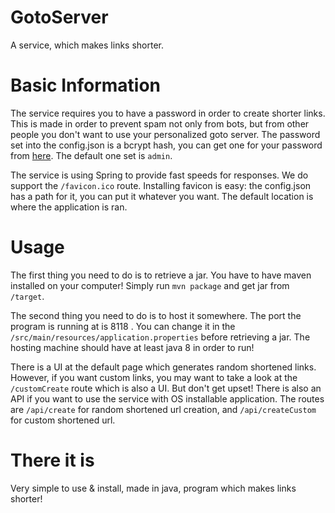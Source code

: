 # GotoServer
A service, which makes links shorter.

# Basic Information
The service requires you to have a password in order to create shorter links. This is made in order to prevent spam not 
only from bots, but from other people you don't want to use your personalized goto server. The password set into the 
config.json is a bcrypt hash, you can get one for your password from [here](https://www.browserling.com/tools/bcrypt).
The default one set is `admin`.

The service is using Spring to provide fast speeds for responses. We do support the `/favicon.ico` route. Installing 
favicon is easy: the config.json has a path for it, you can put it whatever you want. The default location is where the 
application is ran.

# Usage 
The first thing you need to do is to retrieve a jar. You have to have maven installed on your computer! Simply run
`mvn package` and get jar from `/target`. 

The second thing you need to do is to host it somewhere. The port the program is running at is 8118 . You can change it
in the `/src/main/resources/application.properties` before retrieving a jar. The hosting machine should have at least
java 8 in order to run!

There is a UI at the default page which generates random shortened links. However, if you want custom links, you may want
to take a look at the `/customCreate` route which is also a UI. But don't get upset! There is also an API if you want to
use the service with OS installable application. The routes are `/api/create` for random shortened url creation, and `/api/createCustom`
for custom shortened url. 

# There it is 
Very simple to use & install, made in java, program which makes links shorter!
